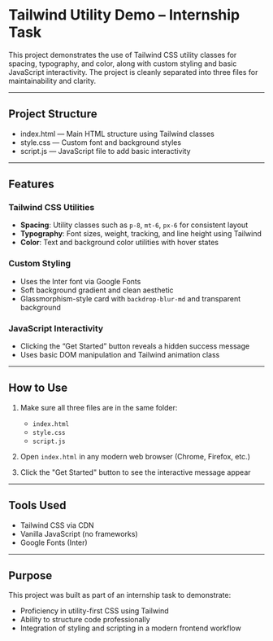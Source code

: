 # Tailwind Utility Demo – Internship Task

This project demonstrates the use of Tailwind CSS utility classes for spacing, typography, and color, along with custom styling and basic JavaScript interactivity. The project is cleanly separated into three files for maintainability and clarity.

---

## Project Structure

- index.html — Main HTML structure using Tailwind classes
- style.css — Custom font and background styles
- script.js — JavaScript file to add basic interactivity

---

## Features

### Tailwind CSS Utilities
- **Spacing**: Utility classes such as `p-8`, `mt-6`, `px-6` for consistent layout
- **Typography**: Font sizes, weight, tracking, and line height using Tailwind
- **Color**: Text and background color utilities with hover states

### Custom Styling
- Uses the Inter font via Google Fonts
- Soft background gradient and clean aesthetic
- Glassmorphism-style card with `backdrop-blur-md` and transparent background

### JavaScript Interactivity
- Clicking the “Get Started” button reveals a hidden success message
- Uses basic DOM manipulation and Tailwind animation class

---

## How to Use

1. Make sure all three files are in the same folder:
   - `index.html`
   - `style.css`
   - `script.js`

2. Open `index.html` in any modern web browser (Chrome, Firefox, etc.)

3. Click the "Get Started" button to see the interactive message appear

---

## Tools Used

- Tailwind CSS via CDN
- Vanilla JavaScript (no frameworks)
- Google Fonts (Inter)

---

## Purpose

This project was built as part of an internship task to demonstrate:
- Proficiency in utility-first CSS using Tailwind
- Ability to structure code professionally
- Integration of styling and scripting in a modern frontend workflow

